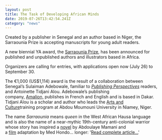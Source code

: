 ```yaml
---
layout: post
title: The Task of Developing African Minds
date: 2019-07-26T13:42:54.241Z
category: "news"
---
```

Created by a publisher in Senegal and an author based in Niger, the Sarraounia Prize is accepting manuscripts for young adult readers.

A new biennial YA award, the [Sarraounia Prize](http://www.sarraounia.com/), has been announced for published and unpublished authors and illustrators based in Africa.

Organizers are calling for entries, with applications open now (July 26) to September 30.

The €1,000 (US$1,114) award is the result of a collaboration between Senegal’s Sulaiman Adebowale, familiar to *[Publishing Perspectives](https://publishingperspectives.com/?s=Sulaiman+Adebowale)* readers, and Antoinette Tidjani Alou. Adebowale’s publishing company, [Amalion,](http://www.amalion.net/) publishes in French and English and is based in Dakar. Tidjani Alou is a scholar and author who leads the [Arts and Culture](https://www.facebook.com/ARTS-Culture-236248510190137/)training program at Abdou Moumouni University in Niamey, Niger.

The name *Sarraounia* means *queen* in the West African Hausa language and is also the name of a near-mythic 19th-century anti-colonial warrior whose story has inspired a [novel](https://www.editions-harmattan.fr/index.asp?navig=catalogue&obj=livre&no=1446&motExact=0&motcle=&mode=AND) by Abdoulaye Mamani and a [film](https://www.imdb.com/title/tt0091892/?ref_=fn_al_tt_1) adaptation by Med Hondo...
longer: '[Read complete
article...](https://publishingperspectives.com/2019/07/new-sarraounia-prize-opens-for-entries-in-african-ya-titles/
"New Sarraounia Prize Opens for Entries in African YA Titles")'
